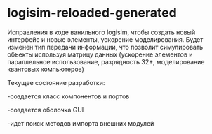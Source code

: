 # logisim-reloaded-generated
Исправления в коде ванильного logisim, чтобы создать новый интерфейс и новые элементы, ускорение моделирования.
Будет изменен тип передачи информации, что позволит симулировать объекты используя матрицу данных (ускорение элементов и параллельное использование, разрядность 32+, моделирование квантовых компьютеров)

Текущее состояние разработки: 
  <p>-создается класс компонентов и портов</p> 
  <p>-создается оболочка GUI</p>
  <p>-идет поиск методов импорта внешних модулей</p>

